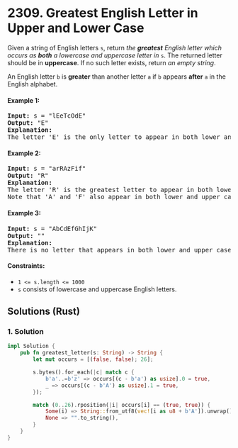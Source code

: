 # 2309. Greatest English Letter in Upper and Lower Case
Given a string of English letters `s`, return *the **greatest** English letter which occurs as **both** a lowercase and uppercase letter in* `s`. The returned letter should be in **uppercase**. If no such letter exists, return *an empty string*.

An English letter `b` is **greater** than another letter `a` if `b` appears **after** `a` in the English alphabet.

#### Example 1:
<pre>
<strong>Input:</strong> s = "lEeTcOdE"
<strong>Output:</strong> "E"
<strong>Explanation:</strong>
The letter 'E' is the only letter to appear in both lower and upper case.
</pre>

#### Example 2:
<pre>
<strong>Input:</strong> s = "arRAzFif"
<strong>Output:</strong> "R"
<strong>Explanation:</strong>
The letter 'R' is the greatest letter to appear in both lower and upper case.
Note that 'A' and 'F' also appear in both lower and upper case, but 'R' is greater than 'F' or 'A'.
</pre>

#### Example 3:
<pre>
<strong>Input:</strong> s = "AbCdEfGhIjK"
<strong>Output:</strong> ""
<strong>Explanation:</strong>
There is no letter that appears in both lower and upper case.
</pre>

#### Constraints:
* `1 <= s.length <= 1000`
* `s` consists of lowercase and uppercase English letters.

## Solutions (Rust)

### 1. Solution
```Rust
impl Solution {
    pub fn greatest_letter(s: String) -> String {
        let mut occurs = [(false, false); 26];

        s.bytes().for_each(|c| match c {
            b'a'..=b'z' => occurs[(c - b'a') as usize].0 = true,
            _ => occurs[(c - b'A') as usize].1 = true,
        });

        match (0..26).rposition(|i| occurs[i] == (true, true)) {
            Some(i) => String::from_utf8(vec![i as u8 + b'A']).unwrap(),
            None => "".to_string(),
        }
    }
}
```
